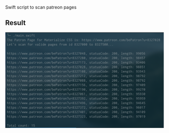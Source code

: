 Swift script to scan patreon pages

## Result

<img src="https://github.com/zenglekidd/PatreonScan/blob/master/Result.png"></img>
